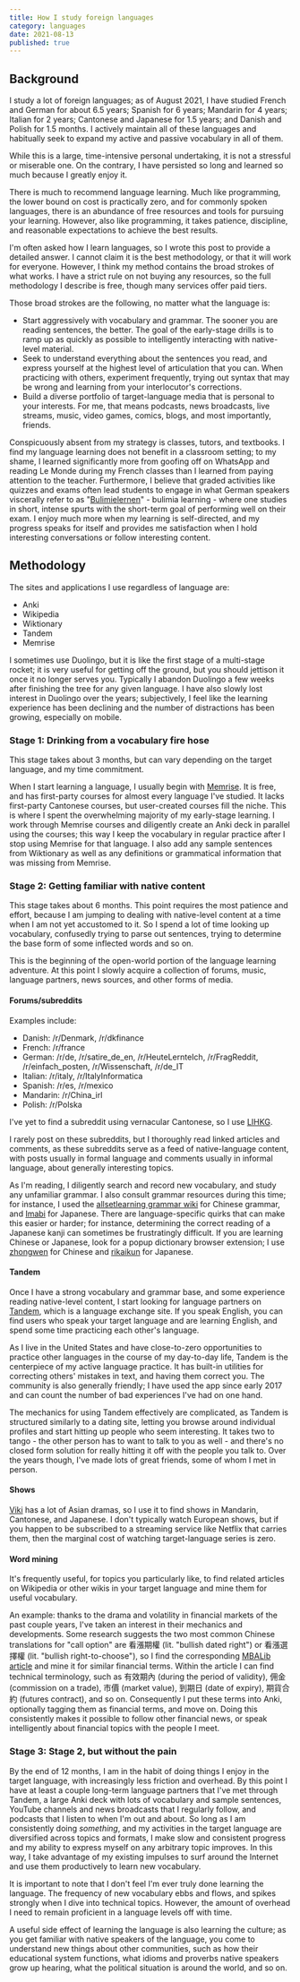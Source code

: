 ```yaml
---
title: How I study foreign languages
category: languages
date: 2021-08-13
published: true
---
```


## Background

I study a lot of foreign languages; as of August 2021, I have studied French and German for about 6.5 years; Spanish for 6 years; Mandarin for 4 years; Italian for 2 years; Cantonese and Japanese for 1.5 years; and Danish and Polish for 1.5 months. I actively maintain all of these languages and habitually seek to expand my active and passive vocabulary in all of them.

While this is a large, time-intensive personal undertaking, it is not a stressful or miserable one. On the contrary, I have persisted so long and learned so much because I greatly enjoy it.

There is much to recommend language learning. Much like programming, the lower bound on cost is practically zero, and for commonly spoken languages, there is an abundance of free resources and tools for pursuing your learning. However, also like programming, it takes patience, discipline, and reasonable expectations to achieve the best results.

I'm often asked how I learn languages, so I wrote this post to provide a detailed answer. I cannot claim it is the best methodology, or that it will work for everyone. However, I think my method contains the broad strokes of what works. I have a strict rule on not buying any resources, so the full methodology I describe is free, though many services offer paid tiers.

Those broad strokes are the following, no matter what the language is:

- Start aggressively with vocabulary and grammar. The sooner you are reading sentences, the better. The goal of the early-stage drills is to ramp up as quickly as possible to intelligently interacting with native-level material.
- Seek to understand everything about the sentences you read, and express yourself at the highest level of articulation that you can. When practicing with others, experiment frequently, trying out syntax that may be wrong and learning from your interlocutor's corrections.
- Build a diverse portfolio of target-language media that is personal to your interests. For me, that means podcasts, news broadcasts, live streams, music, video games, comics, blogs, and most importantly, friends.

Conspicuously absent from my strategy is classes, tutors, and textbooks. I find my language learning does not benefit in a classroom setting; to my shame, I learned significantly more from goofing off on WhatsApp and reading Le Monde during my French classes than I learned from paying attention to the teacher. Furthermore, I believe that graded activities like quizzes and exams often lead students to engage in what German speakers viscerally refer to as "[Bulimielernen](https://en.wiktionary.org/wiki/Bulimielernen)" - bulimia learning - where one studies in short, intense spurts with the short-term goal of performing well on their exam. I enjoy much more when my learning is self-directed, and my progress speaks for itself and provides me satisfaction when I hold interesting conversations or follow interesting content.

## Methodology

The sites and applications I use regardless of language are:

- Anki
- Wikipedia
- Wiktionary
- Tandem
- Memrise

I sometimes use Duolingo, but it is like the first stage of a multi-stage rocket; it is very useful for getting off the ground, but you should jettison it once it no longer serves you. Typically I abandon Duolingo a few weeks after finishing the tree for any given language. I have also slowly lost interest in Duolingo over the years; subjectively, I feel like the learning experience has been declining and the number of distractions has been growing, especially on mobile.

### Stage 1: Drinking from a vocabulary fire hose

This stage takes about 3 months, but can vary depending on the target language, and my time commitment.

When I start learning a language, I usually begin with [Memrise](https://www.memrise.com/). It is free, and has first-party courses for almost every language I've studied. It lacks first-party Cantonese courses, but user-created courses fill the niche. This is where I spent the overwhelming majority of my early-stage learning. I work through Memrise courses and diligently create an Anki deck in parallel using the courses; this way I keep the vocabulary in regular practice after I stop using Memrise for that language. I also add any sample sentences from Wiktionary as well as any definitions or grammatical information that was missing from Memrise.

### Stage 2: Getting familiar with native content

This stage takes about 6 months. This point requires the most patience and effort, because I am jumping to dealing with native-level content at a time when I am not yet accustomed to it. So I spend a lot of time looking up vocabulary, confusedly trying to parse out sentences, trying to determine the base form of some inflected words and so on.

This is the beginning of the open-world portion of the language learning adventure. At this point I slowly acquire a collection of forums, music, language partners, news sources, and other forms of media.

#### Forums/subreddits

Examples include:

- Danish: /r/Denmark, /r/dkfinance
- French: /r/france
- German: /r/de, /r/satire_de_en, /r/HeuteLernteIch, /r/FragReddit, /r/einfach_posten, /r/Wissenschaft, /r/de_IT
- Italian: /r/italy, /r/ItalyInformatica
- Spanish: /r/es, /r/mexico
- Mandarin: /r/China_irl
- Polish: /r/Polska

I've yet to find a subreddit using vernacular Cantonese, so I use [LIHKG](https://lihkg.com/).

I rarely post on these subreddits, but I thoroughly read linked articles and comments, as these subreddits serve as a feed of native-language content, with posts usually in formal language and comments usually in informal language, about generally interesting topics.

As I'm reading, I diligently search and record new vocabulary, and study any unfamiliar grammar. I also consult grammar resources during this time; for instance, I used the [allsetlearning grammar wiki](https://resources.allsetlearning.com/chinese/grammar/) for Chinese grammar, and [Imabi](https://www.imabi.net/) for Japanese. There are language-specific quirks that can make this easier or harder; for instance, determining the correct reading of a Japanese kanji can sometimes be frustratingly difficult. If you are learning Chinese or Japanese, look for a popup dictionary browser extension; I use [zhongwen](https://github.com/cschiller/zhongwen) for Chinese and [rikaikun](https://github.com/melink14/rikaikun) for Japanese.

#### Tandem

Once I have a strong vocabulary and grammar base, and some experience reading native-level content, I start looking for language partners on [Tandem](https://www.tandem.net/), which is a language exchange site. If you speak English, you can find users who speak your target language and are learning English, and spend some time practicing each other's language.

As I live in the United States and have close-to-zero opportunities to practice other languages in the course of my day-to-day life, Tandem is the centerpiece of my active language practice. It has built-in utilities for correcting others' mistakes in text, and having them correct you. The community is also generally friendly; I have used the app since early 2017 and can count the number of bad experiences I've had on one hand.

The mechanics for using Tandem effectively are complicated, as Tandem is structured similarly to a dating site, letting you browse around individual profiles and start hitting up people who seem interesting. It takes two to tango - the other person has to want to talk to you as well - and there's no closed form solution for really hitting it off with the people you talk to. Over the years though, I've made lots of great friends, some of whom I met in person.

#### Shows

[Viki](https://www.viki.com/) has a lot of Asian dramas, so I use it to find shows in Mandarin, Cantonese, and Japanese. I don't typically watch European shows, but if you happen to be subscribed to a streaming service like Netflix that carries them, then the marginal cost of watching target-language series is zero.

#### Word mining

It's frequently useful, for topics you particularly like, to find related articles on Wikipedia or other wikis in your target language and mine them for useful vocabulary.

An example: thanks to the drama and volatility in financial markets of the past couple years, I've taken an interest in their mechanics and developments. Some research suggests the two most common Chinese translations for "call option" are 看漲期權 (lit. "bullish dated right") or 看漲選擇權 (lit. "bullish right-to-choose"), so I find the corresponding [MBALib article](https://wiki.mbalib.com/zh-tw/%E7%9C%8B%E6%B6%A8%E6%9C%9F%E6%9D%83) and mine it for similar financial terms. Within the article I can find technical terminology, such as 有效期內 (during the period of validity), 佣金 (commission on a trade), 市價 (market value), 到期日 (date of expiry), 期貨合約 (futures contract), and so on. Consequently I put these terms into Anki, optionally tagging them as financial terms, and move on. Doing this consistently makes it possible to follow other financial news, or speak intelligently about financial topics with the people I meet.

### Stage 3: Stage 2, but without the pain

By the end of 12 months, I am in the habit of doing things I enjoy in the target language, with increasingly less friction and overhead. By this point I have at least a couple long-term language partners that I've met through Tandem, a large Anki deck with lots of vocabulary and sample sentences, YouTube channels and news broadcasts that I regularly follow, and podcasts that I listen to when I'm out and about. So long as I am consistently doing *something*, and my activities in the target language are diversified across topics and formats, I make slow and consistent progress and my ability to express myself on any arbitrary topic improves. In this way, I take advantage of my existing impulses to surf around the Internet and use them productively to learn new vocabulary.

It is important to note that I don't feel I'm ever truly done learning the language. The frequency of new vocabulary ebbs and flows, and spikes strongly when I dive into technical topics. However, the amount of overhead I need to remain proficient in a language levels off with time.

A useful side effect of learning the language is also learning the culture; as you get familiar with native speakers of the language, you come to understand new things about other communities, such as how their educational system functions, what idioms and proverbs native speakers grow up hearing, what the political situation is around the world, and so on.
